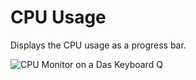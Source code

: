 # CPU Usage

Displays the CPU usage as a progress bar.

![CPU Monitor on a Das Keyboard Q](https://raw.githubusercontent.com/daskeyboard/daskeyboard-applet--cpu-monitor/master/assets/cpu-monitor-image-enduser.PNG "Q CPU Monitor")
